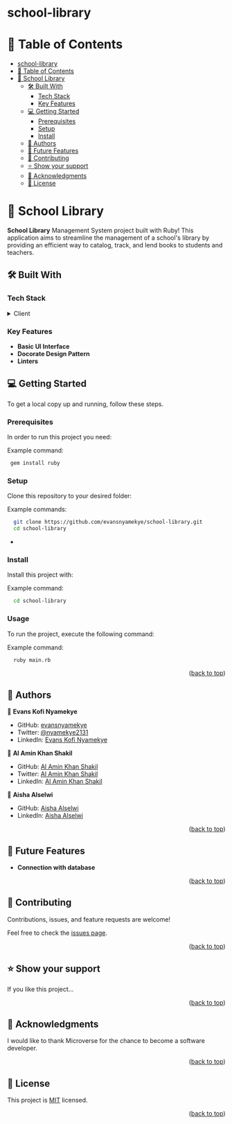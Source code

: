 # school-library


# 📗 Table of Contents

- [school-library](#school-library)
- [📗 Table of Contents](#-table-of-contents)
- [📖 School Library ](#-school-library-)
  - [🛠 Built With ](#-built-with-)
    - [Tech Stack ](#tech-stack-)
    - [Key Features ](#key-features-)
  - [💻 Getting Started ](#-getting-started-)
    - [Prerequisites](#prerequisites)
    - [Setup](#setup)
    - [Install](#install)
  - [👥 Authors ](#-authors-)
  - [🔭 Future Features ](#-future-features-)
  - [🤝 Contributing ](#-contributing-)
  - [⭐️ Show your support ](#️-show-your-support-)
  - [🙏 Acknowledgments ](#-acknowledgments-)
  - [📝 License ](#-license-)


# 📖 School Library <a name="about-project"></a>

**School Library** Management System project built with Ruby! This application aims to streamline the management of a school's library by providing an efficient way to catalog, track, and lend books to students and teachers.

## 🛠 Built With <a name="built-with"></a>

### Tech Stack <a name="tech-stack"></a>

<details>
  <summary>Client</summary>
  <ul>
    <li><a href="https://www.ruby-lang.org/en/">Ruby</a></li>
  </ul>
</details>

### Key Features <a name="key-features"></a>
- **Basic UI Interface**
- **Docorate Design Pattern**
- **Linters**

## 💻 Getting Started <a name="getting-started"></a>

To get a local copy up and running, follow these steps.

### Prerequisites
In order to run this project you need:

Example command:
```sh
 gem install ruby
```

### Setup

Clone this repository to your desired folder:

Example commands:

```sh
  git clone https://github.com/evansnyamekye/school-library.git
  cd school-library
```
-
### Install
Install this project with:

Example command:

```sh
  cd school-library
```
### Usage

To run the project, execute the following command:


Example command:

```sh
  ruby main.rb
```

<!-- ### Run tests

Tests are not available yet. -->

<p align="right">(<a href="#readme-top">back to top</a>)</p>


## 👥 Authors <a name="authors"></a>

👤 **Evans Kofi Nyamekye**

- GitHub: [evansnyamekye](https://github.com/evansnyamekye)
- Twitter: [@nyamekye2131](https://twitter.com/nyamekye2131)
- LinkedIn: [Evans Kofi Nyamekye](https://www.linkedin.com/in/evans-kofi-nyamekye-1980a4117/)

👤 **Al Amin Khan Shakil**

- GitHub: [Al Amin Khan Shakil](https://github.com/Al-Amin-Khan-Shakil)
- Twitter: [Al Amin Khan Shakil](https://twitter.com/AlAminKhan85004)
- LinkedIn: [Al Amin Khan Shakil](https://www.linkedin.com/in/al-amin-khan-shakil/)

👤 **Aisha Alselwi**
- GitHub: [Aisha Alselwi](https://github.com/AlselwiAisha/)
- LinkedIn: [Aisha Alselwi](https://www.linkedin.com/in/aisha-alselwi/)

<p align="right">(<a href="#readme-top">back to top</a>)</p>


## 🔭 Future Features <a name="future-features"></a>

- **Connection with database**

<p align="right">(<a href="#readme-top">back to top</a>)</p>


## 🤝 Contributing <a name="contributing"></a>

Contributions, issues, and feature requests are welcome!

Feel free to check the [issues page](https://github.com/evansnyamekye/school-library/issues).

<p align="right">(<a href="#readme-top">back to top</a>)</p>


## ⭐️ Show your support <a name="support"></a>

If you like this project...

<p align="right">(<a href="#readme-top">back to top</a>)</p>


## 🙏 Acknowledgments <a name="acknowledgements"></a>

I would like to thank Microverse for the chance to become a software developer.

<p align="right">(<a href="#readme-top">back to top</a>)</p>


## 📝 License <a name="license"></a>

This project is [MIT](./LICENSE) licensed.

<p align="right">(<a href="#readme-top">back to top</a>)</p>
